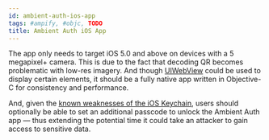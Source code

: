 ```yaml
---
id: ambient-auth-ios-app
tags: #ampify, #objc, TODO
title: Ambient Auth iOS App
---
```


The app only needs to target iOS 5.0 and above on devices with a 5 megapixel+ camera. This is due to the fact that decoding QR becomes problematic with low-res imagery. And though [UIWebView](http://developer.apple.com/library/ios/#DOCUMENTATION/StringsTextFonts/Conceptual/TextAndWebiPhoneOS/DisplayWebContent/DisplayWebContent.html) could be used to display certain elements, it should be a fully native app written in Objective-C for consistency and performance.

And, given the [known weaknesses of the iOS Keychain](http://sit.sit.fraunhofer.de/studies/en/sc-iphone-passwords-faq.pdf), users should optionally be able to set an additional passcode to unlock the Ambient Auth app — thus extending the potential time it could take an attacker to gain access to sensitive data.